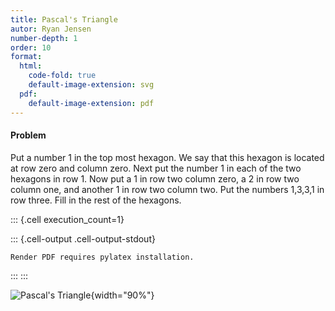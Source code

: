 ```yaml
---
title: Pascal's Triangle
autor: Ryan Jensen
number-depth: 1
order: 10
format:
  html:
    code-fold: true
    default-image-extension: svg
  pdf:
    default-image-extension: pdf
---
```



#### Problem

Put a number 1 in the top most hexagon. We say that this hexagon is located at row zero and column zero. Next put the number 1 in each of the two hexagons in row 1. Now put a 1 in row two column zero, a 2 in row two column one, and another 1 in row two column two. Put the numbers 1,3,3,1 in row three. Fill in the rest of the hexagons.

::: {.cell execution_count=1}

::: {.cell-output .cell-output-stdout}
```
Render PDF requires pylatex installation.
```
:::
:::


![Pascal's Triangle](image/pascals-triangle-16){width="90%"}

